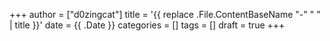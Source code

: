 +++
author = ["d0zingcat"]
title = '{{ replace .File.ContentBaseName "-" " " | title }}'
date = {{ .Date }}
categories = []
tags = []
draft = true
+++
